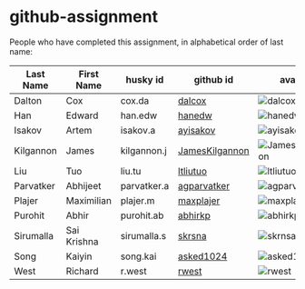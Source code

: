 # github-assignment

People who have completed this assignment, in alphabetical order of last name:

Last Name | First Name | husky id | github id      | avatar
---------|------------|-----------|-----------|---------
Dalton     |   Cox   | cox.da      |   [dalcox](https://github.com/dalcox)        | ![dalcox](https://github.com/dalcox.png?size=40)
Han      |   Edward   | han.edw   |  [hanedw](https://github.com/hanedw)   |     ![hanedw](https://avatars3.githubusercontent.com/u/32077144?v=4&s=40)
Isakov     |   Artem   | isakov.a      |   [ayisakov](https://github.com/ayisakov)        | ![ayisakov](https://github.com/ayisakov.png?size=40)
Kilgannon | James | kilgannon.j | [JamesKilgannon](https://github.com/JamesKilgannon) | ![JamesKilgannon](https://github.com/JamesKilgannon.png?size=40)
Liu     |   Tuo    | liu.tu      |  [ltliutuo](https://github.com/ltliutuo)        | ![ltliutuo](https://github.com/ltliutuo.png?size=40)
Parvatker  | Abhijeet  | parvatker.a  | [agparvatker](https://github.com/agparvatker)     | ![agparvatker](https://github.com/agparvatker.png?size=40)
Plajer     |   Maximilian   | plajer.m    |   [maxplajer](https://github.com/maxplajer)     | ![maxplajer](https://github.com/maxplajer.png?size=40)
Purohit    |   Abhir   | purohit.ab      |   [abhirkp](https://github.com/abhirkp)        | ![abhirkp](https://github.com/abhirkp.png?size=40)
Sirumalla     |   Sai Krishna   | sirumalla.s      |   [skrsna](https://github.com/skrsna)        | ![skrnsa](https://github.com/skrsna.png?size=40)
Song     |   Kaiyin   | song.kai     |   [asked1024](https://github.com/asked1024)        | ![asked1024](https://github.com/asked1024.png?size=40)    
West     |   Richard   | r.west      |   [rwest](https://github.com/rwest)        | ![rwest](https://github.com/rwest.png?size=40)

